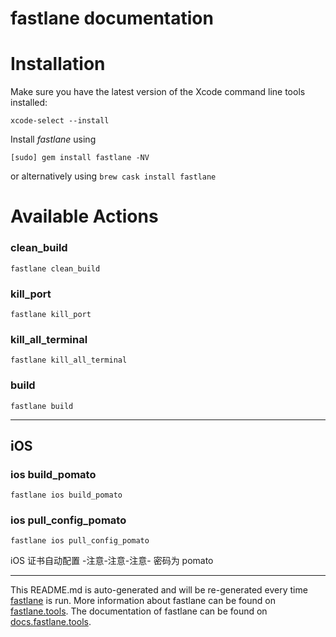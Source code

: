 fastlane documentation
================
# Installation

Make sure you have the latest version of the Xcode command line tools installed:

```
xcode-select --install
```

Install _fastlane_ using
```
[sudo] gem install fastlane -NV
```
or alternatively using `brew cask install fastlane`

# Available Actions
### clean_build
```
fastlane clean_build
```

### kill_port
```
fastlane kill_port
```

### kill_all_terminal
```
fastlane kill_all_terminal
```

### build
```
fastlane build
```


----

## iOS
### ios build_pomato
```
fastlane ios build_pomato
```

### ios pull_config_pomato
```
fastlane ios pull_config_pomato
```
  iOS 证书自动配置
  -注意-注意-注意-
  密码为 pomato


----

This README.md is auto-generated and will be re-generated every time [fastlane](https://fastlane.tools) is run.
More information about fastlane can be found on [fastlane.tools](https://fastlane.tools).
The documentation of fastlane can be found on [docs.fastlane.tools](https://docs.fastlane.tools).
